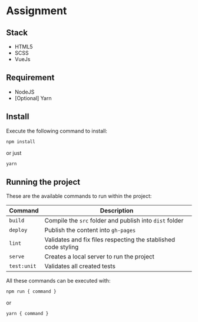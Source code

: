 # Assignment

## Stack

- HTML5
- SCSS
- VueJs

## Requirement

- NodeJS
- [Optional] Yarn

## Install

Execute the following command to install:

```bash
npm install
```

or just

```bash
yarn
```

## Running the project

These are the available commands to run within the project:

| Command | Description |
| ------- | ----------- |
| `build`   | Compile the `src` folder and publish into `dist` folder |
| `deploy` | Publish the content into `gh-pages` |
| `lint`    | Validates and fix files respecting the stablished code styling |
| `serve` | Creates a local server to run the project |
| `test:unit` | Validates all created tests |

All these commands can be executed with:

```bash
npm run { command }
```

or

```bash
yarn { command }
```
